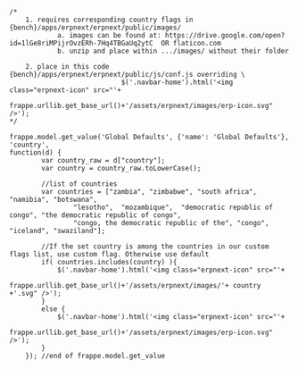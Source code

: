 

	/*
		1. requires corresponding country flags in {bench}/apps/erpnext/erpnext/public/images/
				a. images can be found at: https://drive.google.com/open?id=1lGe8riMPijrOvzERh-7Hq4TBGaUq2ytC  OR flaticon.com
				b. unzip and place within .../images/ without their folder

		2. place in this code {bench}/apps/erpnext/erpnext/public/js/conf.js overriding \
								$('.navbar-home').html('<img class="erpnext-icon" src="'+
											frappe.urllib.get_base_url()+'/assets/erpnext/images/erp-icon.svg" />');
	*/

	frappe.model.get_value('Global Defaults', {'name': 'Global Defaults'}, 'country',
  	function(d) {
			var country_raw = d["country"];
			var country = country_raw.toLowerCase();

			//list of countries
			var countries = ["zambia", "zimbabwe", "south africa", "namibia", "botswana",
					"lesotho",  "mozambique",  "democratic republic of congo", "the democratic republic of congo",
					"congo, the democratic republic of the", "congo", "iceland", "swaziland"];

			//If the set country is among the countries in our custom flags list, use custom flag. Otherwise use default
			if( countries.includes(country) ){
				$('.navbar-home').html('<img class="erpnext-icon" src="'+
					frappe.urllib.get_base_url()+'/assets/erpnext/images/'+ country +'.svg" />');
			}
			else {
				$('.navbar-home').html('<img class="erpnext-icon" src="'+
					frappe.urllib.get_base_url()+'/assets/erpnext/images/erp-icon.svg" />');
			}
        }); //end of frappe.model.get_value
